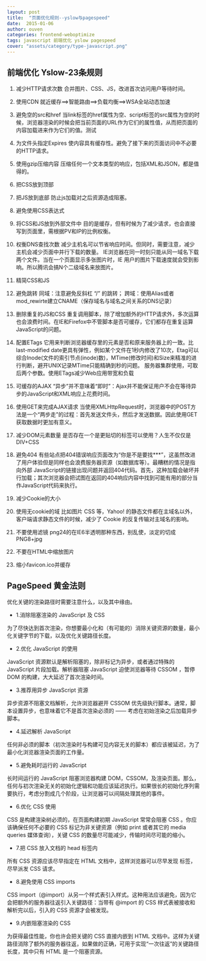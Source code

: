 ```yaml
---
layout: post
title:  "页面优化规则--yslow与pagespeed"
date:  2015-01-06
author: ouven
categories: frontend-weboptimize
tags: javascript 前端优化 yslow pagespeed
cover: "assets/category/type-javascript.png"
---
```


## 前端优化 Yslow-23条规则

1. 减少HTTP请求次数
合并图片、CSS、JS，改进首次访问用户等待时间。

2. 使用CDN
就近缓存==>智能路由==>负载均衡==>WSA全站动态加速

3. 避免空的src和href
当link标签的href属性为空、script标签的src属性为空的时候，浏览器渲染的时候会把当前页面的URL作为它们的属性值，从而把页面的内容加载进来作为它们的值。测试

4. 为文件头指定Expires
使内容具有缓存性。避免了接下来的页面访问中不必要的HTTP请求。

5. 使用gzip压缩内容
压缩任何一个文本类型的响应，包括XML和JSON，都是值得的。

6. 把CSS放到顶部

7. 把JS放到底部
防止js加载对之后资源造成阻塞。

8. 避免使用CSS表达式

9. 将CSS和JS放到外部文件中
目的是缓存，但有时候为了减少请求，也会直接写到页面里，需根据PV和IP的比例权衡。

10. 权衡DNS查找次数
减少主机名可以节省响应时间。但同时，需要注意，减少主机会减少页面中并行下载的数量。
IE浏览器在同一时刻只能从同一域名下载两个文件。当在一个页面显示多张图片时，IE 用户的图片下载速度就会受到影响。所以腾讯会搞N个二级域名来放图片。

11. 精简CSS和JS

12. 避免跳转
同域：注意避免反斜杠 “/” 的跳转；
跨域：使用Alias或者mod_rewirte建立CNAME（保存域名与域名之间关系的DNS记录）

13. 删除重复的JS和CSS
重复调用脚本，除了增加额外的HTTP请求外，多次运算也会浪费时间。在IE和Firefox中不管脚本是否可缓存，它们都存在重复运算JavaScript的问题。

14. 配置ETags
它用来判断浏览器缓存里的元素是否和原来服务器上的一致。比last-modified date更具有弹性，例如某个文件在1秒内修改了10次，Etag可以综合Inode(文件的索引节点(inode)数)，MTime(修改时间)和Size来精准的进行判断，避开UNIX记录MTime只能精确到秒的问题。 服务器集群使用，可取后两个参数。使用ETags减少Web应用带宽和负载

15. 可缓存的AJAX
“异步”并不意味着“即时”：Ajax并不能保证用户不会在等待异步的JavaScript和XML响应上花费时间。

16. 使用GET来完成AJAX请求
当使用XMLHttpRequest时，浏览器中的POST方法是一个“两步走”的过程：首先发送文件头，然后才发送数据。因此使用GET获取数据时更加有意义。

17. 减少DOM元素数量
是否存在一个是更贴切的标签可以使用？人生不仅仅是DIV+CSS

18. 避免404
有些站点把404错误响应页面改为“你是不是要找***”，这虽然改进了用户体验但是同样也会浪费服务器资源（如数据库等）。最糟糕的情况是指向外部 JavaScript的链接出现问题并返回404代码。首先，这种加载会破坏并行加载；其次浏览器会把试图在返回的404响应内容中找到可能有用的部分当作JavaScript代码来执行。

19. 减少Cookie的大小

20. 使用无cookie的域
比如图片 CSS 等，Yahoo! 的静态文件都在主域名以外，客户端请求静态文件的时候，减少了 Cookie 的反复传输对主域名的影响。

21. 不要使用滤镜
png24的在IE6半透明那种东西，别乱使，淡定的切成PNG8+jpg

22. 不要在HTML中缩放图片

23. 缩小favicon.ico并缓存


## PageSpeed 黄金法则

优化关键的渲染路径时需要注意什么，以及其中缘由。

- 1.消除阻塞渲染的 JavaScript 及 CSS

为了尽快达到首次渲染，你想要最小化和（有可能的）消除关键资源的数量，最小化关键字节的下载，以及优化关键路径长度。

- 2.优化 JavaScript 的使用

JavaScript 资源默认是解析阻塞的，除非标记为异步，或者通过特殊的 JavaScript 片段加载。解析器阻塞 JavaScript 迫使浏览器等待 CSSOM ，暂停 DOM 的构建，大大延迟了首次渲染时间。

- 3.推荐用异步 JavaScript 资源

异步资源不阻塞文档解析，允许浏览器避开 CSSOM 优先级执行脚本。通常，脚本设置异步，也意味着它不是首次渲染必须的 —— 考虑在初始渲染之后加载异步脚本。

- 4.延迟解析 JavaScript

任何非必须的脚本（初次渲染时与构建可见内容无关的脚本）都应该被延迟，为了最小化浏览器渲染页面的工作量。

- 5.避免耗时运行的 JavaScript

长时间运行的 JavaScript 阻塞浏览器构建 DOM，CSSOM，及渲染页面。那么，任何与初次渲染无关的初始化逻辑和功能应该延迟执行。如果很长的初始化序列需要执行，考虑分割成几个阶段，让浏览器可以间隔处理其他的事件。

- 6.优化 CSS 使用

CSS 是构建渲染树必须的，在页面构建初期 JavaScript 常常会阻塞 CSS 。你应该确保任何不必要的 CSS 标记为非关键资源（例如 print 或者其它的 media queries 媒体查询），关键 CSS 的数量尽可能减少，传输时间尽可能的缩小。

- 7.把 CSS 放入文档的 head 标签内

所有 CSS 资源应该尽早指定在 HTML 文档中，这样浏览器可以尽早发现 标签，尽早派发 CSS 请求。

- 8.避免使用 CSS imports

CSS import（@import）从另一个样式表引入样式。这种用法应该避免，因为它会把额外的服务器往返引入关键路径：当带有 @import 的 CSS 样式表被接收和解析完以后，引入的 CSS 资源才会被发现。

- 9.内嵌阻塞渲染的 CSS

为获得最佳性能，你也许会把关键的 CSS 直接内嵌到 HTML 文档中。这样为关键路径消除了额外的服务器往返，如果做的正确，可用于实现“一次往返”的关键路径长度，其中只有 HTML 是一个阻塞资源。


    

    

